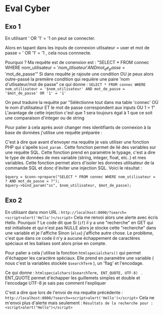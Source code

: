 # Eval Cyber

## Exo 1

En utilisant ' OR '1' = '1 on peut se connecter.

Alors en tapant dans les inputs de connexion utlisateur = user et mot de passe = ' OR '1' = '1 , cela nous connnecte.

Pourquoi ? Ma requête est de conenxion est : "SELECT * FROM connec WHERE nom_utilisateur = '$nom_utilisateur' AND mot_de_passe = '$mot_de_passe'"
Si dans requête je rajoute une condition OU je peux alors outre-passé la première condition qui requière une paire 'nom d'utlisateur/mot de passe"
ce qui donne : ```SELECT * FROM connec WHERE nom_utilisateur = '$nom_utilisateur' AND mot_de_passe = '$mot_de_passe' OR '1' = '1' ```

On peut traduire la requête par "Séléctionne tout dans ma table 'connec' OÙ le nom d'utilisateur ET le mot de passe correspondent aux inputs OU 1 = 1"
L'avantage de cette injection c'est que 1 sera toujours égal à 1 que ce soit une comparaison d'integer ou de string

Pour palier à cela après avoir changer mes identifiants de connexion à la base de données j'utilise une requête préparée :

C'est à dire que avant d'envoyer ma requête je vais utiliser une fonction PHP qui s'apelle ```bind_param``` . Cette fonction permet de lié des variables sur une 
requête SQL. Cette fonction prend en paramètre le typage, c'est a dire le type de données de mes variable (string, integer, float, etc..) et mes variables.
Cette fonction permet alors d'isoler les données utilisateur de la commande SQL et donc d'éviter une injection SQL.
Voici le résultat : 

```
$query = $conn->prepare("SELECT * FROM connec WHERE nom_utilisateur = ? AND mot_de_passe = ?");
$query->bind_param("ss", $nom_utilisateur, $mot_de_passe); 
```

## Exo 2

En utilisant dans mon URL : ``` http://localhost:8000/?search=<script>alert('Hello')</script> ```
Cela me renvoi alors une alerte avec écris Hello.
Pourquoi ? Le code dit que Si (```if```) il y a une "recherche" en GET qui est initialisée et qui n'est pas NULLE alors je stocke cette "recherche" dans une variable et je l'affiche 
Sinon (```else```) j'affiche autre chose. 
Le problème, c'est que dans ce code il n'y a aucune échappement de caractères spéciaux et les balises sont alors prise en compte.

Pour palier a cela j'utilise la fonction ``` htmlspecialchars() ``` qui permet d'échapper les caractère spéciaux. Elle prend en paramètre une variable ( nous c'est la variables stockée ```$searchTerm``` ),
un 'flag' et l'encodage.

Ce qui donne : ```htmlspecialchars($searchTerm, ENT_QUOTE, UTF-8) ``` . ENT_QUOTE permet d'échapper les guillemets simples et double et l'encodage UTF-8 je sais pas comment l'expliquer

C'est a dire que lors de l'envoi de ma requête précédente : ```http://localhost:8000/?search=<script>alert('Hello')</script>``` 
Cela ne m'envoi plus d'alerte mais seulement : ```Résultats de la recherche pour : <script>alert("Hello")</script>```
